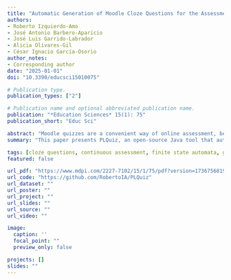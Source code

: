 ```yaml
---
title: "Automatic Generation of Moodle Cloze Questions for the Assessment of Knowledge About Lexical Analysis Algorithms"
authors:
- Roberto Izquierdo-Amo
- José Antonio Barbero-Aparicio
- José Luis Garrido-Labrador
- Alicia Olivares-Gil
- César Ignacio García-Osorio
author_notes: 
- Corresponding author
date: "2025-01-01"
doi: "10.3390/educsci15010075"

# Publication type.
publication_types: ["2"]

# Publication name and optional abbreviated publication name.
publication: "*Education Sciences* 15(1): 75"
publication_short: "Educ Sci"

abstract: "Moodle quizzes are a convenient way of online assessment, benefiting both teachers and students. Unfortunately, their preparation is slow, cumbersome, and error-prone. In addition to the effort of designing the questions, it is necessary to enter them in Moodle. Furthermore, for questions that require images, these must first be created and then uploaded to Moodle. If this process has to be repeated with many questions, the required work becomes prohibitive. This paper presents a tool that solves all these problems, allowing the automatic and massive generation of questions for the evaluation of the knowledge about lexical analysis algorithms. The evaluation of these algorithms is relevant in the subjects of both automata and formal languages and in those of compiler design. The tool allows the creation of exercises of configurable complexity, after which the text, tables, and associated images are generated for quick upload to Moodle. The main impact of this tool is the substantial reduction of question preparation time, reducing hundreds or thousands of interactions with Moodle forms to just a few simple steps. In addition, the ease of question generation makes it possible to prepare self-assessment questionnaires for the students, something that they greatly appreciate as a study aid."
summary: "This paper presents PLQuiz, an open-source Java tool that automates the generation of Moodle-compatible cloze questions for assessing students' understanding of lexical analysis algorithms, such as those converting regular expressions into finite automata. By significantly reducing the time and effort required to create complex quizzes and enabling both online and printable assessments, PLQuiz enhances teaching efficiency and supports student learning through unlimited, self-assessable practice opportunities."

tags: [cloze questions, continuous assessment, finite state automata, genetic programming, Moodle quizzes, quiz generation, regular expressions]
featured: false

url_pdf: "https://www.mdpi.com/2227-7102/15/1/75/pdf?version=1736756819"
url_code: "https://github.com/RobertoIA/PLQuiz"
url_dataset: ""
url_poster: ""
url_project: ""
url_slides: ""
url_source: ""
url_video: ""

image:
  caption: ''
  focal_point: ""
  preview_only: false

projects: []
slides: ""
---
```

